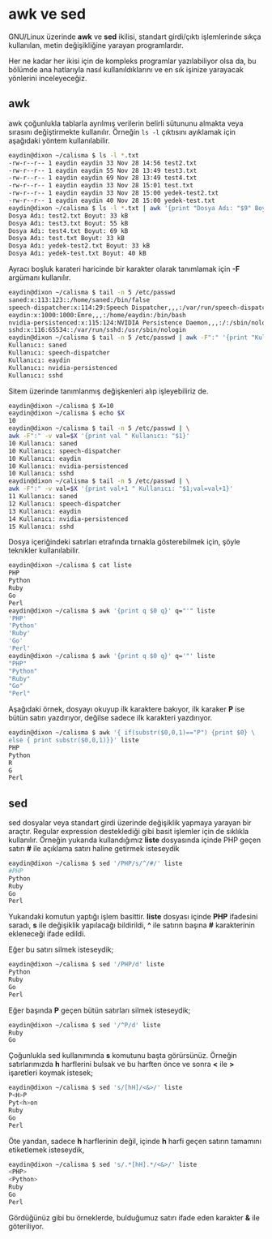 # awk ve sed

GNU/Linux üzerinde **awk** ve **sed** ikilisi, standart girdi/çıktı işlemlerinde sıkça kullanılan, metin değişikliğine yarayan programlardır.

Her ne kadar her ikisi için de kompleks programlar yazılabiliyor olsa da, bu bölümde ana hatlarıyla nasıl kullanıldıklarını ve en sık işinize yarayacak yönlerini inceleyeceğiz.

## awk

awk çoğunlukla tablarla ayrılmış verilerin belirli sütununu almakta veya sırasını değiştirmekte kullanılır. Örneğin ```ls -l``` çıktısını ayıklamak için aşağıdaki yöntem kullanılabilir.

```bash
eaydin@dixon ~/calisma $ ls -l *.txt
-rw-r--r-- 1 eaydin eaydin 33 Nov 28 14:56 test2.txt
-rw-r--r-- 1 eaydin eaydin 55 Nov 28 13:49 test3.txt
-rw-r--r-- 1 eaydin eaydin 69 Nov 28 13:49 test4.txt
-rw-r--r-- 1 eaydin eaydin 33 Nov 28 15:01 test.txt
-rw-r--r-- 1 eaydin eaydin 33 Nov 28 15:00 yedek-test2.txt
-rw-r--r-- 1 eaydin eaydin 40 Nov 28 15:00 yedek-test.txt
eaydin@dixon ~/calisma $ ls -l *.txt | awk '{print "Dosya Adı: "$9" Boyut: "$5" kB"}'
Dosya Adı: test2.txt Boyut: 33 kB
Dosya Adı: test3.txt Boyut: 55 kB
Dosya Adı: test4.txt Boyut: 69 kB
Dosya Adı: test.txt Boyut: 33 kB
Dosya Adı: yedek-test2.txt Boyut: 33 kB
Dosya Adı: yedek-test.txt Boyut: 40 kB
```

Ayracı boşluk karateri haricinde bir karakter olarak tanımlamak için **-F** argümanı kullanılır.

```bash
eaydin@dixon ~/calisma $ tail -n 5 /etc/passwd
saned:x:113:123::/home/saned:/bin/false
speech-dispatcher:x:114:29:Speech Dispatcher,,,:/var/run/speech-dispatcher:/bin/sh
eaydin:x:1000:1000:Emre,,,:/home/eaydin:/bin/bash
nvidia-persistenced:x:115:124:NVIDIA Persistence Daemon,,,:/:/sbin/nologin
sshd:x:116:65534::/var/run/sshd:/usr/sbin/nologin
eaydin@dixon ~/calisma $ tail -n 5 /etc/passwd | awk -F":" '{print "Kullanıcı: "$1}'
Kullanıcı: saned
Kullanıcı: speech-dispatcher
Kullanıcı: eaydin
Kullanıcı: nvidia-persistenced
Kullanıcı: sshd
```

Sitem üzerinde tanımlanmış değişkenleri alıp işleyebiliriz de.

```bash
eaydin@dixon ~/calisma $ X=10
eaydin@dixon ~/calisma $ echo $X
10
eaydin@dixon ~/calisma $ tail -n 5 /etc/passwd | \
awk -F":" -v val=$X '{print val " Kullanıcı: "$1}'
10 Kullanıcı: saned
10 Kullanıcı: speech-dispatcher
10 Kullanıcı: eaydin
10 Kullanıcı: nvidia-persistenced
10 Kullanıcı: sshd
eaydin@dixon ~/calisma $ tail -n 5 /etc/passwd | \
awk -F":" -v val=$X '{print val+1 " Kullanıcı: "$1;val=val+1}'
11 Kullanıcı: saned
12 Kullanıcı: speech-dispatcher
13 Kullanıcı: eaydin
14 Kullanıcı: nvidia-persistenced
15 Kullanıcı: sshd
```

Dosya içeriğindeki satırları etrafında tırnakla gösterebilmek için, şöyle teknikler kullanılabilir.

```bash
eaydin@dixon ~/calisma $ cat liste
PHP
Python
Ruby
Go
Perl
eaydin@dixon ~/calisma $ awk '{print q $0 q}' q="'" liste
'PHP'
'Python'
'Ruby'
'Go'
'Perl'
eaydin@dixon ~/calisma $ awk '{print q $0 q}' q='"' liste
"PHP"
"Python"
"Ruby"
"Go"
"Perl"
```

Aşağıdaki örnek, dosyayı okuyup ilk karaktere bakıyor, ilk karaker **P** ise bütün satırı yazdırıyor, değilse sadece ilk karakteri yazdırıyor.

```bash
eaydin@dixon ~/calisma $ awk '{ if(substr($0,0,1)=="P") {print $0} \
else { print substr($0,0,1)}}' liste
PHP
Python
R
G
Perl
```

## sed

sed dosyalar veya standart girdi üzerinde değişiklik yapmaya yarayan bir araçtır. Regular expression desteklediği gibi basit işlemler için de sıklıkla kullanılır. Örneğin yukarıda kullandığımız **liste** dosyasında içinde PHP geçen satırı **#** ile açıklama satırı haline getirmek isteseydik

```bash
eaydin@dixon ~/calisma $ sed '/PHP/s/^/#/' liste
#PHP
Python
Ruby
Go
Perl
```

Yukarıdaki komutun yaptığı işlem basittir. **liste** dosyası içinde **PHP** ifadesini saradı, **s** ile değişiklik yapılacağı bildirildi, **^** ile satırın başına **#** karakterinin ekleneceği ifade edildi.

Eğer bu satırı silmek isteseydik;

```bash
eaydin@dixon ~/calisma $ sed '/PHP/d' liste
Python
Ruby
Go
Perl
```

Eğer başında **P** geçen bütün satırları silmek isteseydik;

```bash
eaydin@dixon ~/calisma $ sed '/^P/d' liste
Ruby
Go
```

Çoğunlukla sed kullanımında **s** komutunu başta görürsünüz. Örneğin satırlarımızda **h** harflerini bulsak ve bu harften önce ve sonra **<** ile **>** işaretleri koymak istesek;

```bash
eaydin@dixon ~/calisma $ sed 's/[hH]/<&>/' liste 
P<H>P
Pyt<h>on
Ruby
Go
Perl
```

Öte yandan, sadece **h** harflerinin değil, içinde **h** harfi geçen satırın tamamını etiketlemek isteseydik,

```bash
eaydin@dixon ~/calisma $ sed 's/.*[hH].*/<&>/' liste 
<PHP>
<Python>
Ruby
Go
Perl
```

Gördüğünüz gibi bu örneklerde, bulduğumuz satırı ifade eden karakter **&** ile göteriliyor.

